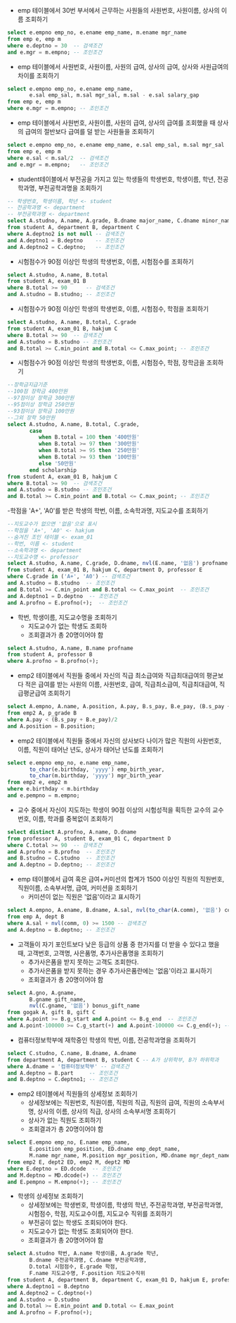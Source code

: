 - emp 테이블에서 30번 부서에서 근무하는 사원들의 사원번호, 사원이름, 상사의 이름 조회하기
```sql
select e.empno emp_no, e.ename emp_name, m.ename mgr_name 
from emp e, emp m 
where e.deptno = 30  -- 검색조건
and e.mgr = m.empno; -- 조인조건 
```

- emp 테이블에서 사원번호, 사원이름, 사원의 급여, 상사의 급여, 상사와 사원급여의 차이를 조회하기
```sql
select e.empno emp_no, e.ename emp_name, 
       e.sal emp_sal, m.sal mgr_sal, m.sal - e.sal salary_gap 
from emp e, emp m 
where e.mgr = m.empno; -- 조인조건
```

- emp 테이블에서 사원번호, 사원이름, 사원의 급여, 상사의 급여를 조회했을 때 상사의 급여의 절반보다 급여를 덜 받는 사원들을 조회하기
```sql
select e.empno emp_no, e.ename emp_name, e.sal emp_sal, m.sal mgr_sal
from emp e, emp m
where e.sal < m.sal/2  -- 검색조건
and e.mgr = m.empno;   -- 조인조건
```

- student테이블에서 부전공을 가지고 있는 학생들의 학생번호, 학생이름, 학년, 전공학과명, 부전공학과명을 조회하기
```sql
-- 학생번호, 학생이름, 학년 <- student
-- 전공학과명 <- department
-- 부전공학과명 <- department
select A.studno, A.name, A.grade, B.dname major_name, C.dname minor_name
from student A, department B, department C 
where A.deptno2 is not null -- 검색조건
and A.deptno1 = B.deptno    -- 조인조건
and A.deptno2 = C.deptno;   -- 조인조건
```
- 시험점수가 90점 이상인 학생의 학생번호, 이름, 시험점수를 조회하기
```sql
select A.studno, A.name, B.total
from student A, exam_01 B 
where B.total >= 90      -- 검색조건
and A.studno = B.studno; -- 조인조건
```

- 시험점수가 90점 이상인 학생의 학생번호, 이름, 시험점수, 학점을 조회하기
```sql
select A.studno, A.name, B.total, C.grade 
from student A, exam_01 B, hakjum C
where B.total >= 90  -- 검색조건
and A.studno = B.studno -- 조인조건
and B.total >= C.min_point and B.total <= C.max_point; -- 조인조건
```

- 시험점수가 90점 이상인 학생의 학생번호, 이름, 시험점수, 학점, 장학금을 조회하기
```sql
--장학금지급기준
--100점 장학금 400만원
--97점이상 장학금 300만원
--95점이상 장학금 250만원
--93점이상 장학금 100만원
--그외 장학 50만원
select A.studno, A.name, B.total, C.grade,
       case 
          when B.total = 100 then '400만원'
          when B.total >= 97 then '300만원'
          when B.total >= 95 then '250만원'
          when B.total >= 93 then '100만원'
          else '50만원'
       end scholarship
from student A, exam_01 B, hakjum C  
where B.total >= 90  -- 검색조건
and A.studno = B.studno -- 조인조건
and B.total >= C.min_point and B.total <= C.max_point; -- 조인조건
```

-학점을 'A+', 'A0'를 받은 학생의 학번, 이름, 소속학과명, 지도교수를 조회하기
```sql
--지도교수가 없으면 '없음'으로 표시
--학점을 'A+', 'A0' <- hakjum
--숨겨진 조인 테이블 <- exam_01
--학번, 이름 <- student
--소속학과명 <- department
--지도교수명 <- professor
select A.studno, A.name, C.grade, D.dname, nvl(E.name, '없음') profname
from student A, exam_01 B, hakjum C, department D, professor E 
where C.grade in ('A+', 'A0') -- 검색조건
and A.studno = B.studno  -- 조인조건
and B.total >= C.min_point and B.total <= C.max_point  -- 조인조건
and A.deptno1 = D.deptno  -- 조인조건 
and A.profno = E.profno(+);  -- 조인조건
```

- 학번, 학생이름, 지도교수명을 조회하기
  + 지도교수가 없는 학생도 조회하
  + 조회결과가 총 20명이어야 함
```sql
select A.studno, A.name, B.name profname
from student A, professor B 
where A.profno = B.profno(+);
```

- emp2 테이블에서 직원들 중에서 자신의 직급 최소급여와 직급최대급여의 평균보다 적은 급여를 받는 사원의 이름, 사원번호, 급여, 직급최소급여, 직급최대급여, 직급평균급여 조회하기
```sql
select A.empno, A.name, A.position, A.pay, B.s_pay, B.e_pay, (B.s_pay + B.e_pay)/2 avg_pay
from emp2 A, p_grade B 
where A.pay < (B.s_pay + B.e_pay)/2
and A.position = B.position;
```

- emp2 테이블에서 직원들 중에서 자신의 상사보다 나이가 많은 직원의 사원번호, 이름, 직원이 태어난 년도, 상사가 태어난 년도를 조회하기
```sql
select e.empno emp_no, e.name emp_name, 
       to_char(e.birthday, 'yyyy') emp_birth_year, 
       to_char(m.birthday, 'yyyy') mgr_birth_year
from emp2 e, emp2 m 
where e.birthday < m.birthday 
and e.pempno = m.empno;
```

- 교수 중에서 자신이 지도하는 학생이 90점 이상의 시험성적을 획득한 교수의 교수번호, 이름, 학과를 중복없이 조회하기
```sql
select distinct A.profno, A.name, D.dname
from professor A, student B, exam_01 C, department D  
where C.total >= 90  -- 검색조건
and A.profno = B.profno  -- 조인조건
and B.studno = C.studno  -- 조인조건
and A.deptno = D.deptno; -- 조인조건
```

- emp 테이블에서 급여 혹은 급여+커미션의 합계가 1500 이상인 직원의 직원번호, 직원이름, 소속부서명, 급여, 커미션을 조회하기
  + 커미션이 없는 직원은 '없음'이라고 표시하기
```sql
select A.empno, A.ename, B.dname, A.sal, nvl(to_char(A.comm), '없음') comm
from emp A, dept B 
where A.sal + nvl(comm, 0) >= 1500 -- 검색조건
and A.deptno = B.deptno; -- 조인조건
```

- 고객들이 자기 포인트보다 낮은 등급의 상품 중 한가지를 더 받을 수 있다고 했을 때, 고객번호, 고객명, 사은품명, 추가사은품명을 조회하기
  + 추가사은품을 받지 못하는 고객도 조회한다.
  + 추가사은품을 받지 못하는 경우 추가사은품란에는 '없음'이라고 표시하기
  + 조회결과가 총 20명이어야 함
```sql
select A.gno, A.gname, 
       B.gname gift_name, 
       nvl(C.gname, '없음') bonus_gift_name
from gogak A, gift B, gift C
where A.point >= B.g_start and A.point <= B.g_end  -- 조인조건
and A.point-100000 >= C.g_start(+) and A.point-100000 <= C.g_end(+); -- 조인조건
```

- 컴퓨터정보학부에 재학중인 학생의 학번, 이름, 전공학과명을 조회하기
```sql
select C.studno, C.name, B.dname, A.dname
from department A, department B, student C -- A가 상위학부, B가 하위학과
where A.dname = '컴퓨터정보학부' -- 검색조건
and A.deptno = B.part     -- 조인조건
and B.deptno = C.deptno1; -- 조인조건
```

- emp2 테이블에서 직원들의 상세정보 조회하기
  + 상세정보에는 직원번호, 직원이름, 직원의 직급, 직원의 급여, 직원의 소속부서명, 상사의 이름, 상사의 직급, 상사의 소속부서명 조회하기
  + 상사가 없는 직원도 조회하기
  + 조회결과가 총 20명이어야 함
```sql
select E.empno emp_no, E.name emp_name, 
       E.position emp_position, ED.dname emp_dept_name,
       M.name mgr_name, M.position mgr_position, MD.dname mgr_dept_name
from emp2 E, dept2 ED, emp2 M, dept2 MD
where E.deptno = ED.dcode  -- 조인조건
and M.deptno = MD.dcode(+) -- 조인조건
and E.pempno = M.empno(+); -- 조인조건
```

- 학생의 상세정보 조회하기
  + 상세정보에는 학생번호, 학생이름, 학생의 학년, 주전공학과명, 부전공학과명, 시험점수, 학점, 지도교수이름, 지도교수 직위를 조회하기
  + 부전공이 없는 학생도 조회되어야 한다.
  + 지도교수가 없는 학생도 조회되어야 한다.
  + 조회결과가 총 20명어어야 함
```sql
select A.studno 학번, A.name 학생이름, A.grade 학년, 
       B.dname 주전공학과명, C.dname 부전공학과명, 
       D.total 시험점수, E.grade 학점, 
       F.name 지도교수명, F.position 지도교수직위
from student A, department B, department C, exam_01 D, hakjum E, professor F 
where A.deptno1 = B.deptno 
and A.deptno2 = C.deptno(+)
and A.studno = D.studno 
and D.total >= E.min_point and D.total <= E.max_point 
and A.profno = F.profno(+);
```
